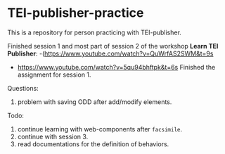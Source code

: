 # TEI-publisher-practice

This is a repository for person practicing with TEI-publisher.

Finished session 1 and most part of session 2 of the workshop **Learn TEI Publisher**:
-(https://www.youtube.com/watch?v=QuWrfAS2SWM&t=9s
- https://www.youtube.com/watch?v=5qu94bhftpk&t=6s
Finished the assignment for session 1.

Questions:
1. problem with saving ODD after add/modify elements.

Todo:
1. continue learning with web-components after `facsimile`.
2. continue with session 3.
3. read documentations for the definition of behaviors.
